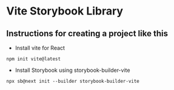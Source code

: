 # Vite Storybook Library


## Instructions for creating a project like this

- Install vite for React

```npm init vite@latest```

- Install Storybook using storybook-builder-vite

```npx sb@next init --builder storybook-builder-vite```